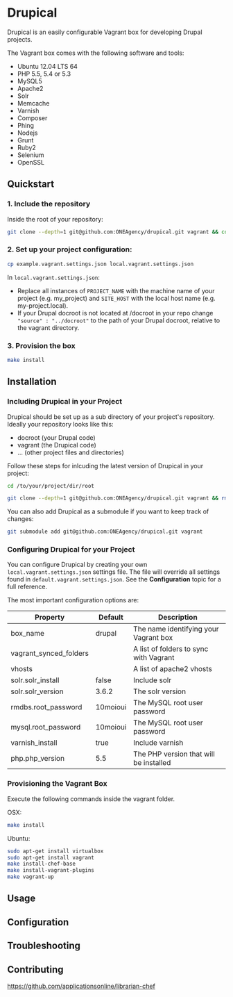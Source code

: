 # Drupical

Drupical is an easily configurable Vagrant box for developing Drupal projects.

The Vagrant box comes with the following software and tools:

- Ubuntu 12.04 LTS 64
- PHP 5.5, 5.4 or 5.3
- MySQL5
- Apache2
- Solr
- Memcache
- Varnish
- Composer
- Phing
- Nodejs
- Grunt
- Ruby2
- Selenium
- OpenSSL


## Quickstart

### 1. Include the repository

Inside the root of your repository:

```bash
git clone --depth=1 git@github.com:ONEAgency/drupical.git vagrant && cd vagrant && rm -rf .git
```

### 2. Set up your project configuration:

```bash
cp example.vagrant.settings.json local.vagrant.settings.json
```

In `local.vagrant.settings.json`:

- Replace all instances of `PROJECT_NAME` with the machine name of your project (e.g. my_project) and `SITE_HOST` with the local host name (e.g. my-project.local).
- If your Drupal docroot is not located at /docroot in your repo change `"source" : "../docroot"` to the path of your Drupal docroot, relative to the vagrant directory.

### 3. Provision the box

```bash
make install
```

## Installation

### Including Drupical in your Project

Drupical should be set up as a sub directory of your project's repository. Ideally your repository looks like this:

- docroot (your Drupal code)
- vagrant (the Drupical code)
- ... (other project files and directories)

Follow these steps for inlcuding the latest version of Drupical in your project:

```bash
cd /to/your/project/dir/root
```
```bash
git clone --depth=1 git@github.com:ONEAgency/drupical.git vagrant && rm -rf vagrant/.git
```

You can also add Drupical as a submodule if you want to keep track of changes:

```bash
git submodule add git@github.com:ONEAgency/drupical.git vagrant
```

### Configuring Drupical for your Project

You can configure Drupical by creating your own `local.vagrant.settings.json` settings file. The file will override all settings found in `default.vagrant.settings.json`. See the **Configuration** topic for a full reference.

The most important configuration options are:

Property | Default | Description
---------|---------|------------
box_name | drupal | The name identifying your Vagrant box
vagrant_synced_folders | | A list of folders to sync with Vagrant
vhosts | | A list of apache2 vhosts
solr.solr_install | false | Include solr
solr.solr_version | 3.6.2 | The solr version
rmdbs.root_password | 10moioui | The MySQL root user password
mysql.root_password | 10moioui | The MySQL root user password
varnish_install | true | Include varnish
php.php_version | 5.5 | The PHP version that will be installed

### Provisioning the Vagrant Box

Execute the following commands inside the vagrant folder.

OSX:

```bash
make install
```

Ubuntu:

```bash
sudo apt-get install virtualbox 
sudo apt-get install vagrant
make install-chef-base
make install-vagrant-plugins
make vagrant-up
```

## Usage

## Configuration

## Troubleshooting

## Contributing

https://github.com/applicationsonline/librarian-chef
